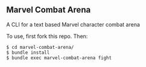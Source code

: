 ## Marvel Combat Arena

A CLI for a text based Marvel character combat arena

To use, first fork this repo. Then:

```
$ cd marvel-combat-arena/
$ bundle install
$ bundle exec marvel-combat-arena fight
```
